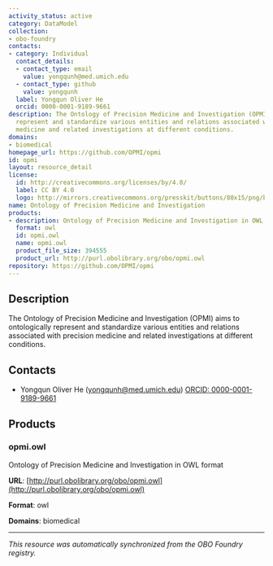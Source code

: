```yaml
---
activity_status: active
category: DataModel
collection:
- obo-foundry
contacts:
- category: Individual
  contact_details:
  - contact_type: email
    value: yongqunh@med.umich.edu
  - contact_type: github
    value: yongqunh
  label: Yongqun Oliver He
  orcid: 0000-0001-9189-9661
description: The Ontology of Precision Medicine and Investigation (OPMI) aims to ontologically
  represent and standardize various entities and relations associated with precision
  medicine and related investigations at different conditions.
domains:
- biomedical
homepage_url: https://github.com/OPMI/opmi
id: opmi
layout: resource_detail
license:
  id: http://creativecommons.org/licenses/by/4.0/
  label: CC BY 4.0
  logo: http://mirrors.creativecommons.org/presskit/buttons/80x15/png/by.png
name: Ontology of Precision Medicine and Investigation
products:
- description: Ontology of Precision Medicine and Investigation in OWL format
  format: owl
  id: opmi.owl
  name: opmi.owl
  product_file_size: 394555
  product_url: http://purl.obolibrary.org/obo/opmi.owl
repository: https://github.com/OPMI/opmi
---
```

## Description

The Ontology of Precision Medicine and Investigation (OPMI) aims to ontologically represent and standardize various entities and relations associated with precision medicine and related investigations at different conditions.

## Contacts

- Yongqun Oliver He (yongqunh@med.umich.edu) [ORCID: 0000-0001-9189-9661](https://orcid.org/0000-0001-9189-9661)

## Products

### opmi.owl

Ontology of Precision Medicine and Investigation in OWL format

**URL**: [http://purl.obolibrary.org/obo/opmi.owl](http://purl.obolibrary.org/obo/opmi.owl)

**Format**: owl

**Domains**: biomedical

---

*This resource was automatically synchronized from the OBO Foundry registry.*